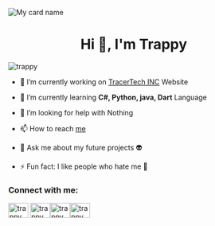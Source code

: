 

![My card name](https://cardivo.vercel.app/api?name=Weston_Wanjohi&description=Hi,%20Welcome%20To%20My%20Profile%20❤&image=https://avatars.githubusercontent.com/u/98483628?s=400&u=d0bc833d6e92330024267f951217ea343c939b09&v=4&backgroundColor=%23ecf0f1&instagram=trappy.ke&github=Trappyke&twitter=Trappy_W&pattern=leaf&colorPattern=%23eaeaea)

<h1 align="center">Hi 👋, I'm Trappy</h1>

<p align="left"> <img src="https://komarev.com/ghpvc/?username=Trappyke&label=Profile%20views&color=0e75b6&style=flat" alt="trappy" /> </p>

- 🔭 I’m currently working on [TracerTech INC](https://t.me/tracertech) Website

- 🌱 I’m currently learning **C#, Python, java, Dart** Language

- 🤝 I’m looking for help with Nothing

- 📫 How to reach [me](tracertech.ke@gmail.com)
- 💬 Ask me about my future projects 👽

- ⚡ Fun fact: I like people who hate me 🙂


<h3 align="left">Connect with me:</h3>
<p align="left">
<a href="https://instagram.com/trappy.ke" target="blank"><img align="center" src="https://raw.githubusercontent.com/rahuldkjain/github-profile-readme-generator/master/src/images/icons/Social/instagram.svg" alt="trappy" height="30" width="40" /></a> <a href="https://www.youtube.com/channel/UCLOUU92x6cAmacsKv5VXkYg" target="blank"><img align="center" src="https://raw.githubusercontent.com/rahuldkjain/github-profile-readme-generator/master/src/images/icons/Social/youtube.svg" alt="trappy" height="30" width="40" /></a><a href="https://wa.me/254727472670?text=hello" target="blank"><img align="center" src="https://raw.githubusercontent.com/rahuldkjain/github-profile-readme-generator/master/src/images/icons/Social/whatsapp.svg" alt="trappy" height="30" width="40" /></a><a href="https://t.me/T_rappy" target="blank"><img align="center" src="https://raw.githubusercontent.com/rahuldkjain/github-profile-readme-generator/master/src/images/icons/Social/telegram.svg" alt="trappy" height="30" width="40" /></a>

</p>
